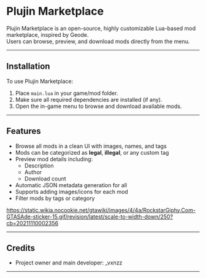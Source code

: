 # Plujin Marketplace

Plujin Marketplace is an open-source, highly customizable Lua-based mod marketplace, inspired by Geode.  
Users can browse, preview, and download mods directly from the menu.

---

## Installation

To use Plujin Marketplace:

1. Place `main.lua` in your game/mod folder.
2. Make sure all required dependencies are installed (if any).
3. Open the in-game menu to browse and download available mods.

---

## Features

- Browse all mods in a clean UI with images, names, and tags
- Mods can be categorized as **legal**, **illegal**, or any custom tag
- Preview mod details including:
  - Description
  - Author
  - Download count
- Automatic JSON metadata generation for all <mods>
- Supports adding images/icons for each mod
- Filter mods by tags or category

https://static.wikia.nocookie.net/gtawiki/images/4/4a/RockstarGiphy.Com-GTASAde-sticker-15.gif/revision/latest/scale-to-width-down/250?cb=20211110002356

---

## Credits

- Project owner and main developer: \_vxnzz

---

